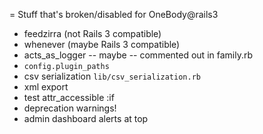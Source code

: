 = Stuff that's broken/disabled for OneBody@rails3

* feedzirra (not Rails 3 compatible)
* whenever (maybe Rails 3 compatible)
* acts_as_logger -- maybe -- commented out in family.rb
* `config.plugin_paths`
* csv serialization `lib/csv_serialization.rb`
* xml export
* test attr_accessible :if
* deprecation warnings!
* admin dashboard alerts at top
